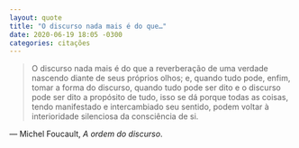 ```yaml
---
layout: quote
title: "O discurso nada mais é do que…"
date: 2020-06-19 18:05 -0300
categories: citações
---
```

>O discurso nada mais é do que a reverberação de uma verdade nascendo diante de seus próprios olhos; e, quando tudo pode, enfim, tomar a forma do discurso, quando tudo pode ser dito e o discurso pode ser dito a propósito de tudo, isso se dá porque todas as coisas, tendo manifestado e intercambiado seu sentido, podem voltar à interioridade silenciosa da consciência de si.

— Michel Foucault, _A ordem do discurso_.
